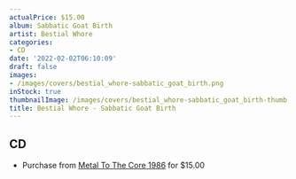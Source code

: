 ```yaml
---
actualPrice: $15.00
album: Sabbatic Goat Birth
artist: Bestial Whore
categories:
- CD
date: '2022-02-02T06:10:09'
draft: false
images:
- /images/covers/bestial_whore-sabbatic_goat_birth.png
inStock: true
thumbnailImage: /images/covers/bestial_whore-sabbatic_goat_birth-thumb.png
title: Bestial Whore - Sabbatic Goat Birth
---
```


## CD
* Purchase from [Metal To The Core 1986](https://metaltothecore1986.com/shop/bestial-whore-sabbatic-goat-birth-cd/) for $15.00
